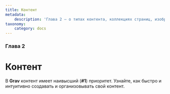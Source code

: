 ```yaml
---
title: Контент
metadata:
    description: 'Глава 2 — о типах контента, коллекциях страниц, изображениях, таксономии, мультиязычности.'
taxonomy:
    category: docs
---
```


### Глава 2

# Контент

В **Grav** контент имеет наивысший (**#1**) приоритет. Узнайте, как быстро и интуитивно создавать и организовывать свой контент.
